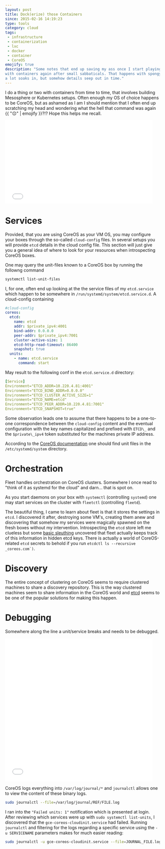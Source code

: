 ```yaml
---
layout: post
title: Dock(erize) those Containers
since: 2015-02-16 14:19:23
type: tools
category: cloud
tags:
 - infrastructure
 - containerization
 - lxc
 - docker
 - container
 - CoreOS
emojify: true
description: "Some notes that end up saving my ass once I start playing around
with containers again after small sabbaticals. That happens with spongy brains
a lot soaks in, but somehow details seep out in time."
---
```

I do a thing or two with containers from time to time, that involves building
Mesosphere or Kubernetes setups. Often enough my OS of choice happens to be
CoreOS, but as ashamed as I am I should mention that I often end up scratching
my head and wondering what the hell that command was again 
{{ ":pensive:" | emojify }}?!? Hope this helps me recall.

<iframe src="//giphy.com/embed/OP7kIfBat5sGY?html5=true" width="480" height="270" frameBorder="0" webkitAllowFullScreen mozallowfullscreen allowFullScreen></iframe>

<!--
```bash
docker run -i -t busybox /bin/sh env
```

LXC

 - virtual memory
 - kernel sharing


```bash
lvcreate -n test1 -L3G work
```

 - volume group: work
 - volume name: test1

```bash
lxc-start -n test1
```

no go

```
screen -S test1 lxc-start -n test1
```
-->

# Services
Provided, that you are using CoreOS as your VM OS, you may configure your boxes
through the so-called `cloud-config` files. In several setups you will provide
`etcd` details in the cloud config file. This section will just give you a 
general idea of where to look for your resources when introspecting CoreOS 
boxes.

One may query the unit-files known to a CoreOS box by running the followng
command

```bash
systemctl list-unit-files
```

I, for one, often end up looking at the the service files of my `etcd.service`
which happen to be somewhere in `/run/systemd/system/etcd.service.d`. A 
cloud-config containing

```yaml
#cloud-config
coreos:
  etcd:
    name: etcd
    addr: $private_ipv4:4001
    bind-addr: 0.0.0.0
    peer-addr: $private_ipv4:7001
    cluster-active-size: 1
    etcd-http-read-timeout: 86400
    snapshot: true
  units:
    - name: etcd.service
      command: start
```

May result to the following conf in the `etcd.service.d` directory:

```yaml
[Service]
Environment="ETCD_ADDR=10.220.4.81:4001"
Environment="ETCD_BIND_ADDR=0.0.0.0"
Environment="ETCD_CLUSTER_ACTIVE_SIZE=1"
Environment="ETCD_NAME=etcd"
Environment="ETCD_PEER_ADDR=10.220.4.81:7001"
Environment="ETCD_SNAPSHOT=true"
```

Some observation leads one to assume that there happens to be a one-to-one
correspondence between the `cloud-config` content and the eventual 
configuration with the key names capitalized and prefixed with `ETCD\_` and
the `$private\_ipv4` token substituted for the machines private IP address.

According to the [CoreOS documentation][unit-file] one should find unit files
in the `/etc/systemd/system` directory.

[unit-file]: https://coreos.com/docs/launching-containers/launching/getting-started-with-systemd#unit-file

# Orchestration
Fleet handles orchestration on CoreOS clusters. Somewhere I once read to "think 
of it as systemd for the cloud" and darn... that is spot on.

As you start daemons on your box with `systemctl` (controlling `systemd`) one 
may start services on the cluster with `fleetctl` (controlling `fleetd`).

The beautiful thing, I came to learn about fleet is that it stores the settings
in `etcd`. I discovered it after, destroying some VM's, creating them anew and
discovering that somehow my services were magically spawned on the fresh boxes
without my intervention. Introspecting the `etcd` store left me clueless but 
some [basic sleuthing][fleet-units-etcd] uncovered that fleet actually keeps 
track of this information in hidden etcd keys. There is actually a world of 
CoreOS-related `etcd` secrets to behold if you run 
```etcdctl ls --recursive _coreos.com`)```.

[fleet-arch]: https://github.com/coreos/fleet/blob/master/Documentation/architecture.md
[fleet-units-etcd]: https://serverfault.com/questions/646053/where-coreoses-fleet-stores-submited-unit-files/646058#646058?newreg=82d76b94973c44df9ab17e3a195f51c2

<!--
# Update
`/etc/coreos/update.conf`

```bash
GROUP=alpha
REBOOT_STRATEGY=off
```
-->

# Discovery
The entire concept of clustering on CoreOS seems to require clustered machines
to share a discovery repository. This is the way clustered machines seem to
share information in the CoreOS world and [etcd][etcd-clustering] seems to be
one of the popular solutions for making this happen.

[etcd-clustering]: https://github.com/coreos/etcd/blob/master/Documentation/clustering.md

# Debugging
Somewhere along the line a unit/service breaks and needs to be debugged.

<iframe src="//giphy.com/embed/achBohanYCPPG?html5=true" width="480" height="464" frameBorder="0" webkitAllowFullScreen mozallowfullscreen allowFullScreen></iframe>

CoreOS logs everything into ```/var/log/journal/*``` and `journalctl` allows
one to view the content of these binary logs.

```bash
sudo journalctl --file=/var/log/journal/REF/FILE.log
```

I ran into the `"Failed units: 1"` notification which is presented at login. 
After reviewing which services were up with ```sudo systemctl list-units```, I
discovered that the ```gce-coreos-cloudinit.service``` had failed. Running 
```journalctl``` and filtering for the logs regarding a specific service using
the ```-u SERVICENAME``` parameters makes for much easier reading:

```bash
sudo journalctl -u gce-coreos-cloudinit.service --file=JOURNAL_FILE.log
```
